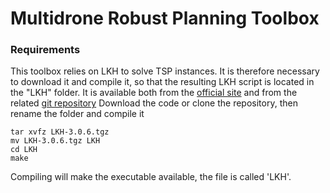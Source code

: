 # Multidrone Robust Planning Toolbox

### Requirements
This toolbox relies on LKH to solve TSP instances. It is therefore necessary to download it and compile it,
 so that the resulting LKH script is located in the "LKH" folder.
It is available both from the [official site](http://webhotel4.ruc.dk/~keld/research/LKH-3/) and from the related [git repository](https://github.com/cerebis/LKH3)
Download the code or clone the repository, then rename the folder and compile it

```shell
tar xvfz LKH-3.0.6.tgz
mv LKH-3.0.6.tgz LKH
cd LKH
make
```

Compiling will make the executable available, the file is called 'LKH'.

